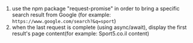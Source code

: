 <ol>
    <li>use the npm package "request-promise" in order to bring a specific search result from Google (for example: <code>https://www.google.com/search?&q=sport</code>)</li>
    <li>when the last request is complete (using async/await), display the first result's page content(for example: Sport5.co.il content)</li>
</ol>